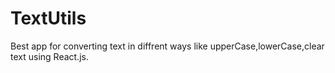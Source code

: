 # TextUtils
Best app for converting text in diffrent ways like upperCase,lowerCase,clear text using React.js.
